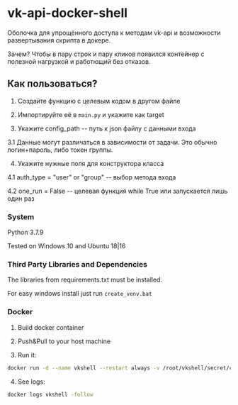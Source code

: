 # vk-api-docker-shell

Оболочка для упрощённого доступа к методам vk-api и возможности развертывания скрипта в докере.

Зачем? Чтобы в пару строк и пару кликов появился контейнер с полезной нагрузкой и работющий без отказов.

## Как пользоваться?

1. Создайте функцию с целевым кодом в другом файле

2. Импортируйте её в `main.py` и укажите как target

3. Укажите config_path -- путь к json файлу с данными входа

3.1 Данные могут различаться в зависимости от задачи. Это обычно логин+пароль, либо токен группы.

4. Укажите нужные поля для конструктора класса

4.1 auth_type = "user" or "group" -- выбор метода входа

4.2 one_run = False -- целевая функция while True или запускается лишь один раз

### System

Python 3.7.9

Tested on Windows 10 and Ubuntu 18|16

### Third Party Libraries and Dependencies

The  libraries from requirements.txt must be installed.

For easy windows install just run `create_venv.bat`

### Docker
1. Build docker container

2. Push&Pull to your host machine

3. Run it:

```bash
docker run -d --name vkshell --restart always -v /root/vkshell/secret/config.json:/vkshell/secret/config.json imagename
```

4. See logs:

```bash
docker logs vkshell -follow
```
